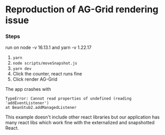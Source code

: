 # Reproduction of AG-Grid rendering issue

### Steps
run on node -v 16.13.1 and yarn -v 1.22.17
1. `yarn`
1. `node scripts/moveSnapshot.js`
1. `yarn dev`
1. Click the counter, react runs fine
1. Click render AG-Grid

The app crashes with
```
TypeError: Cannot read properties of undefined (reading 'addEventListener')
at BeanStub2.addManagedListener
```

This example doesn't include other react libraries but our application has many react libs which work fine with the externalized and snapshotted React.

